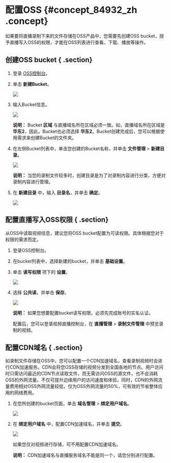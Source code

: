 # 配置OSS {#concept_84932_zh .concept}

如果要将直播录制下来的文件存储在OSS产品中，您需要先创建OSS bucket，授予直播写入OSS的权限，才能在OSS列表进行查看、下载、播放等操作。

## 创建OSS bucket { .section}

1.  登录 [OSS控制台](https://oss.console.aliyun.com/index?spm=5176.2020520107.1002.d10oss.3dfe962ekybGY)。
2.  单击 **新建Bucket**。

    ![](http://static-aliyun-doc.oss-cn-hangzhou.aliyuncs.com/assets/img/20702/154719949921762_zh-CN.png)

3.  输入Bucket信息。

    ![](http://static-aliyun-doc.oss-cn-hangzhou.aliyuncs.com/assets/img/20702/154719949921763_zh-CN.png)

    **说明：** Bucket **区域** 与直播域名所在区域必须一致。如，直播域名所在区域是 **华东2**，因此，Bucket也必须选择 **华东2**。Bucket创建完成后，您可以根据使用需求来创建Bucket的文件夹。

4.  在左侧Bucket列表中，单击您创建的Bucket名称，并单击 **文件管理** \> **新建目录**。

    ![](http://static-aliyun-doc.oss-cn-hangzhou.aliyuncs.com/assets/img/20702/154719949921764_zh-CN.png)

    **说明：** 当您的录制文件较多时，创建目录是为了对录制内容进行分类，方便对录制内容进行管理。

5.  在 **新建目录** 中，输入 **目录名**，并单击 **确定**。

    ![](http://static-aliyun-doc.oss-cn-hangzhou.aliyuncs.com/assets/img/20702/154719949921765_zh-CN.png)


## 配置直播写入OSS权限 { .section}

从OSS中读取视频信息，建议您将OSS bucket配置为可读权限。具体根据您对于权限的需求而定。

1.  登录OSS控制台。
2.  在bucket列表中，选择新建的bucket，并单击 **基础设置**。
3.  单击 **读写权限** 项下的 **设置**。

    ![](http://static-aliyun-doc.oss-cn-hangzhou.aliyuncs.com/assets/img/20702/154719949921766_zh-CN.png)

4.  选择 **公共读**，并单击 **保存**。

    ![](http://static-aliyun-doc.oss-cn-hangzhou.aliyuncs.com/assets/img/20702/154719950021767_zh-CN.png)

    **说明：** 如果您想要配置bucket读写权限，必须先完成账号的实名认证。

    配置后，您可以登录视频直播控制台，在 **直播管理** \> **录制文件管理** 中预览录制的视频。


## 配置CDN域名 { .section}

如录制文件存储在OSS中，您可以配置一个CDN加速域名，查看录制视频时会进行CDN加速服务。CDN会将您OSS存储的视频分发到全国各地的节点。用户访问时只需访问最近的CDN节点读取文件，而无需访问OSS的源文件，也不会消耗OSS的外网流量。不仅可提升边缘用户的访问速度和体验，同时，CDN的外网流量费用相对OSS外网流量较低，仅为OSS外网流量的50%，可有效的节省整体应用的网络费用。

1.  在您所创建的bucket页面，单击 **域名管理** \> **绑定用户域名**。

    ![](http://static-aliyun-doc.oss-cn-hangzhou.aliyuncs.com/assets/img/20702/154719950021768_zh-CN.png)

2.  在 **绑定用户域名** 中，配置CDN加速域名，并单击 **提交**。

    ![](http://static-aliyun-doc.oss-cn-hangzhou.aliyuncs.com/assets/img/20702/154719950021769_zh-CN.png)

    如果您仅对视频进行存储，可不用配置CDN加速域名。

    **说明：** CDN加速域名与直播服务域名不能是同一个，请您分别进行配置。


